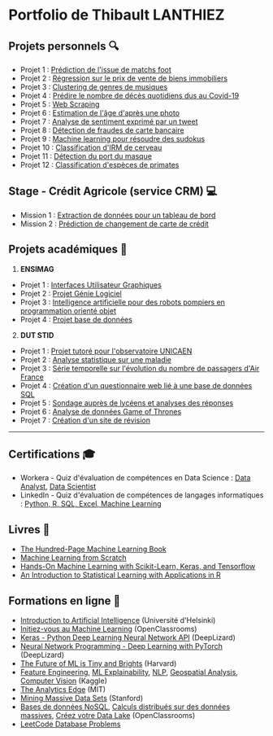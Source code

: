 # Portfolio de Thibault LANTHIEZ

## Projets personnels :mag:

* Projet 1 : [Prédiction de l'issue de matchs foot](https://github.com/ThibaultLanthiez/Prediction-issue-matchs-foot)
* Projet 2 : [Régression sur le prix de vente de biens immobiliers](https://github.com/ThibaultLanthiez/Regression-prix-vente-biens-immobiliers)
* Projet 3 : [Clustering de genres de musiques](https://github.com/ThibaultLanthiez/Clustering-genres-musiques)
* Projet 4 : [Prédire le nombre de décès quotidiens dus au Covid-19](https://github.com/ThibaultLanthiez/Prediction-nombre-deces-quotidiens-Covid-19)
* Projet 5 : [Web Scraping](https://github.com/ThibaultLanthiez/Web-scaping)
* Projet 6 : [Estimation de l'âge d'après une photo](https://github.com/ThibaultLanthiez/Estimation-age-photo)
* Projet 7 : [Analyse de sentiment exprimé par un tweet](https://github.com/ThibaultLanthiez/Analyse-sentiment-tweet)
* Projet 8 : [Détection de fraudes de carte bancaire](https://github.com/ThibaultLanthiez/Detection-fraude-carte-bancaire)
* Projet 9 : [Machine learning pour résoudre des sudokus](https://github.com/ThibaultLanthiez/Resolveur-de-sudoku)
* Projet 10 : [Classification d'IRM de cerveau](https://github.com/ThibaultLanthiez/Classification-IRM-cerveau)
* Projet 11 : [Détection du port du masque](https://github.com/ThibaultLanthiez/Detection-port-masque)
* Projet 12 : [Classification d'espèces de primates](https://github.com/ThibaultLanthiez/Classification-especes-primates)

## Stage - Crédit Agricole (service CRM) :computer:

* Mission 1 : [Extraction de données pour un tableau de bord](https://github.com/ThibaultLanthiez/Extraction-donnees-tableau-bord)
* Mission 2 : [Prédiction de changement de carte de crédit](https://github.com/ThibaultLanthiez/Prediction-changement-carte-credit)

## Projets académiques :school_satchel:

1. **ENSIMAG**
* Projet 1 : [Interfaces Utilisateur Graphiques](https://github.com/ThibaultLanthiez/Interfaces-Utilisateur-Graphiques)
* Projet 2 : [Projet Génie Logiciel](https://github.com/ThibaultLanthiez/Projet-Universite-Caen)
* Projet 3 : [Intelligence artificielle pour des robots pompiers en programmation orienté objet](https://github.com/ThibaultLanthiez/Projet-Universite-Caen)
* Projet 4 : [Projet base de données](https://github.com/ThibaultLanthiez/Projet-Universite-Caen)


2. **DUT STID**
* Projet 1 : [Projet tutoré pour l'observatoire UNICAEN](https://github.com/ThibaultLanthiez/Projet-observatoire-UNICAEN)
* Projet 2 : [Analyse statistique sur une maladie](https://github.com/ThibaultLanthiez/Resolveur-de-sudoku)
* Projet 3 : [Série temporelle sur l'évolution du nombre de passagers d'Air France](https://github.com/ThibaultLanthiez/Resolveur-de-sudoku)
* Projet 4 : [Création d'un questionnaire web lié à une base de données SQL](https://github.com/ThibaultLanthiez/Resolveur-de-sudoku)
* Projet 5 : [Sondage auprès de lycéens et analyses des réponses](https://github.com/ThibaultLanthiez/Resolveur-de-sudoku)
* Projet 6 : [Analyse de données Game of Thrones](https://github.com/ThibaultLanthiez/Resolveur-de-sudoku)
* Projet 7 : [Création d'un site de révision](https://github.com/ThibaultLanthiez/Site-revision)

-----

## Certifications :mortar_board:

* Workera - Quiz d'évaluation de compétences en Data Science : [Data Analyst](https://app.workera.ai/public/candidate/certificate?code=XOFK4ULP), [Data Scientist](https://app.workera.ai/public/candidate/certificate?code=B6L1EUNU)
* LinkedIn - Quiz d'évaluation de compétences de langages informatiques : [Python, R, SQL, Excel, Machine Learning](https://www.linkedin.com/in/thibault-lanthiez-3b300b175/)

## Livres :blue_book:

* [The Hundred-Page Machine Learning Book](https://www.amazon.fr/Hundred-Page-Machine-Learning-Book-English-ebook/dp/B07MGCNKXB/ref=sr_1_1?__mk_fr_FR=%C3%85M%C3%85%C5%BD%C3%95%C3%91&crid=2WO6GK9C6JUJ0&dchild=1&keywords=100+pages+machine+learning&qid=1607118238&quartzVehicle=95-1229&replacementKeywords=pages+machine+learning&sprefix=100+pages+%2Caps%2C350&sr=8-1)
* [Machine Learning from Scratch](https://dafriedman97.github.io/mlbook/content/introduction.html)
* [Hands-On Machine Learning with Scikit-Learn, Keras, and Tensorflow](https://www.amazon.fr/Hands-Machine-Learning-Scikit-learn-Tensorflow/dp/1492032646/ref=pd_lpo_14_t_0/258-0304242-3340961?_encoding=UTF8&pd_rd_i=1492032646&pd_rd_r=b7a34edd-de30-4d8f-8538-8877f20dce05&pd_rd_w=YJud1&pd_rd_wg=SescO&pf_rd_p=a9e8383d-b25d-45ec-acc2-a094dd781c31&pf_rd_r=A5E4EQYGHAPF83RPKMNT&psc=1&refRID=A5E4EQYGHAPF83RPKMNT)
* [An Introduction to Statistical Learning with Applications in R](http://faculty.marshall.usc.edu/gareth-james/ISL/)


## Formations en ligne :rocket:

* [Introduction to Artificial Intelligence](https://www.elementsofai.fr/) (Université d'Helsinki)
* [Initiez-vous au Machine Learning](https://openclassrooms.com/fr/courses/4011851-initiez-vous-au-machine-learning) (OpenClassrooms)
* [Keras - Python Deep Learning Neural Network API](https://deeplizard.com/learn/playlist/PLZbbT5o_s2xrwRnXk_yCPtnqqo4_u2YGL) (DeepLizard)
* [Neural Network Programming - Deep Learning with PyTorch](https://deeplizard.com/learn/playlist/PLZbbT5o_s2xrfNyHZsM6ufI0iZENK9xgG) (DeepLizard)
* [The Future of ML is Tiny and Brights](https://online-learning.harvard.edu/course/future-ml-tiny-and-bright?delta=0) (Harvard)
* [Feature Engineering](https://www.kaggle.com/learn/feature-engineering), [ML Explainability](https://www.kaggle.com/learn/machine-learning-explainability), [NLP](https://www.kaggle.com/learn/natural-language-processing), [Geospatial Analysis](https://www.kaggle.com/learn/geospatial-analysis), [Computer Vision](https://www.kaggle.com/learn/computer-vision) (Kaggle)
* [The Analytics Edge](https://www.edx.org/course/the-analytics-edge) (MIT)
* [Mining Massive Data Sets](https://online.stanford.edu/courses/soe-ycs0007-mining-massive-data-sets) (Stanford)
* [Bases de données NoSQL](https://openclassrooms.com/fr/courses/4462426-maitrisez-les-bases-de-donnees-nosql), [Calculs distribués sur des données massives](https://openclassrooms.com/fr/courses/4297166-realisez-des-calculs-distribues-sur-des-donnees-massives), [Créez votre Data Lake](https://openclassrooms.com/fr/courses/4467481-creez-votre-data-lake) (OpenClassrooms)
* [LeetCode Database Problems](https://leetcode.com/problemset/database/)
